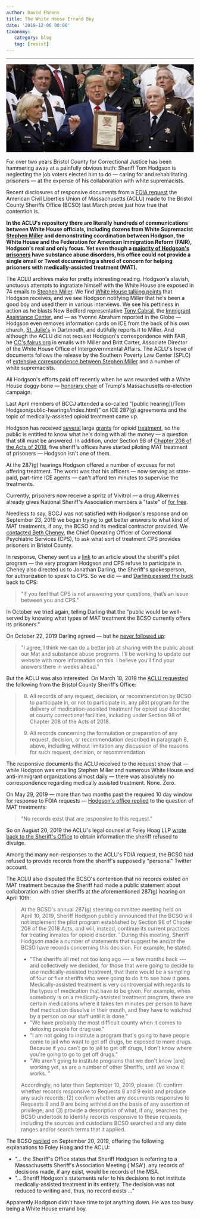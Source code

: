 ```yaml
---
author: David Ehrens
title: The White House Errand Boy
date: '2019-12-06 08:00'
taxonomy:
   category: blog
   tag: [resist]
---
```

---

![](lickspittle.jpg)

For over two years Bristol County for Correctional Justice has been hammering away at a painfully obvious truth: Sheriff Tom Hodgson is neglecting the job voters elected him to do — caring for and rehabilitating prisoners — at the expense of his collaboration with white supremacists.

Recent disclosures of responsive documents from a [FOIA request](https://data.aclum.org/public-records/state-audit-of-bristol-sheriff/) the American Civil Liberties Union of Massachusetts (ACLU) made to the Bristol County Sheriffs Office (BCSO) last March prove just how true that contention is.

**In the ACLU's repository there are literally hundreds of communications between White House officials, including dozens from White Supremacist [Stephen Miller](https://www.bostonglobe.com/metro/2019/12/04/sheriff-mails-show-level-white-house-loyalty/n0cpN80Ro7dIhDxkKdFJVK/story.html) and demonstrating coordination between Hodgson, the White House and the Federation for American Immigration Reform (FAIR), Hodgson's real and only focus. Yet even though a [majority of Hodgson's prisoners](https://www.centeronaddiction.org/newsroom/press-releases/2010-behind-bars-II) have substance abuse disorders, his office could not provide a single email or Tweet documenting a shred of concern for helping prisoners with medically-assisted treatment (MAT).**

The ACLU archives make for pretty interesting reading. Hodgson's slavish, unctuous attempts to ingratiate himself with the White House are exposed in 74 emails to [Stephen Miller](miller.pdf). We find [White House talking points](wh-talking-points.pdf) that Hodgson receives, and we see Hodgson notifying Miller that he's been a good boy and used them in various interviews. We see his pettiness in action as he blasts New Bedford representative [Tony Cabral](cabral.pdf), the [Immigrant Assistance Center](iac.pdf), and — as Yvonne Abraham reported in the Globe — Hodgson even removes information cards on ICE from the back of his own church, [St. Julie's](billiart.pdf) in Dartmouth, and dutifully reports it to Miller. And although the ACLU did not request Hodgson's correspondence with FAIR, he [CC's fairus.org](fairus-cc.pdf) in emails with Miller and Britt Carter, Associate Director of the White House Office of lntergovernmental Affairs. The ACLU's trove of documents follows the release by the Southern Poverty Law Center (SPLC) of [extensive correspondence between Stephen Miller](https://www.splcenter.org/hatewatch/2019/11/12/stephen-millers-affinity-white-nationalism-revealed-leaked-emails) and a number of white supremacists.

All Hodgson's efforts paid off recently when he was rewarded with a White House doggy bone — [honorary chair](https://www.providencejournal.com/news/20191121/trump-campaign-taps-mass-sheriff-tom-hodgson-as-honorary-chair) of Trump's Massachusetts re-election campaign.

Last April members of BCCJ attended a so-called "[public hearing](/Tom Hodgson/public-hearings/index.html)" on ICE 287(g) agreements and the topic of medically-assisted opioid treatment came up.

Hodgson has received [several](https://www.southcoasttoday.com/news/20160711/drug-education-info-to-be-available-in-all-bristol-county-jails) large [grants](https://www.recorder.com/Franklin-and-Hampshire-County-House-of-Corrections-receive-$1-5-million-federal-grant-for-Suboxone-program-20438789) for opioid [treatment](https://drugabuse.com/inmates-receive-federal-funding-to-re-enter-society-sober/), so the public is entitled to know what he's doing with all the money — a question that still must be answered. In addition, under Section 98 of [Chapter 208 of the Acts of 2018](https://malegislature.gov/Laws/SessionLaws/Acts/2018/Chapter208), five sheriff's offices have started piloting MAT treatment of prisoners — Hodgson isn't one of them.

At the 287(g) hearings Hodgson offered a number of excuses for not offering treatment. The worst was that his officers — now serving as state-paid, part-time ICE agents — can't afford ten minutes to supervise the treatments.

Currently, prisoners now receive a spritz of Vivitrol — a drug Alkermes already gives National Sheriff's Association members a "taste" of [for free](https://www.sheriffs.org/Alkermes-Inspiration-Grants).

Needless to say, BCCJ was not satisfied with Hodgson's response and on September 23, 2019 we began trying to get better answers to what kind of MAT treatments, if any, the BCSO and its medical contractor provided. We [contacted Beth Cheney](2019.09.23-bccj.pdf), the Chief Operating Officer of Correctional Psychiatric Services (CPS), to ask what sort of treatment CPS provides prisoners in Bristol County.

In response, Cheney sent us a [link](https://framinghamsource.com/index.php/2019/09/06/massachusetts-sheriffs-launch-landmark-medication-assisted-treatment-pilot-program/) to an article about the sheriff's pilot program — the very program Hodgson and CPS refuse to participate in. Cheney also directed us to Jonathan Darling, the Sheriff's spokesperson, for authorization to speak to CPS.  So we did — and [Darling passed the buck](2019.09.23-bcso.pdf) back to CPS:

> "If you feel that CPS is not answering your questions, that’s an issue between you and CPS."

In October we tried again, telling Darling that the "public would be well-served by knowing what types of MAT treatment the BCSO currently offers its prisoners."

On October 22, 2019 Darling agreed — but he [never followed up](2019.10.22-bcso.pdf):

> "I agree, I think we can do a better job at sharing with the public about our Mat and substance abuse programs. I’ll be working to update our website with more information on this. I believe you’ll find your answers there in weeks ahead."

But the ACLU was also interested. On March 18, 2019 the [ACLU requested](2019.03.18-aclu.pdf) the following from the Bristol County Sheriff's Office:

> 8. All records of any request, decision, or recommendation by BCSO to participate in, or not to participate in, any pilot program for the delivery of medication-assisted treatment for opioid use disorder at county correctional facilities, including under Section 98 of Chapter 208 of the Acts of 2018.
>
> 9. All records concerning the formulation or preparation of any request, decision, or recommendation described in paragraph 8, above, including without limitation any discussion of the reasons for such request, decision, or recommendation

The responsive documents the ACLU received to the request show that — while Hodgson was emailing Stephen Miller and numerous White House and anti-immigrant organizations almost daily — there was absolutely no correspondence regarding medically assisted treatment. None. Zero.

On May 29, 2019 — more than two months past the required 10 day window for response to FOIA requests — [Hodgson's office replied](2019.05.29-bcso.pdf) to the question of MAT treatments:

> "No records exist that are responsive to this request."

So on August 20, 2019 the ACLU's legal counsel at Foley Hoag LLP [wrote back to the Sheriff's Office](2019.08.20-aclu.pdf) to obtain information the sheriff refused to divulge.

Among the many non-responses to the ACLU's FOIA request, the BCSO had refused to provide records from the sheriff's supposedly "personal" Twitter account. 

The ACLU also disputed the BCSO's contention that no records existed on MAT treatment because the Sheriff had made a public statement about collaboration with other sheriffs at the aforementioned 287(g) hearing on April 10th:

> At the BCSO's annual 287(g) steering committee meeting held on April 10, 2019, Sheriff Hodgson publicly announced that the BCSO will not implement the pilot program established by Section 98 of Chapter 208 of the 2018 Acts, and will, instead, continue its current practices for treating inmates for opioid disorder. ' During this meeting, Sheriff Hodgson made a number of statements that suggest he and/or the BCSO have records concerning this decision. For example, he stated:
>
> - "The sheriffs all met not too long ago --- a few months back --- and collectively we decided, for those that were going to decide to use medically-assisted treatment, that there would be a sampling of four or five sheriffs who were going to do it to see how it goes. Medically-assisted treatment is very controversial with regards to the types of medication that have to be given. For example, when somebody is on a medically-assisted treatment program, there are certain medications where it takes ten minutes per person to have that medication dissolve in their mouth, and they have to watched by a person on our staff until it is done."
> - "We have probably the most difficult county when it comes to detoxing people for drug use."
> - "I am not going to institute a program that's going to have people come to jail who want to get off drugs, be exposed to more drugs. Because if you can't go to jail to get off drugs, I don't know where you're going to go to get off drugs."
> - "We aren't going to institute programs that we don't know [are] working yet, as are a number of other Sheriffs, until we know it works. "
>
> Accordingly, no later than September 10, 2019, please: (1) confirm whether records responsive to Requests 8 and 9 exist and produce any such records; (2) confirm whether any documents responsive to Requests 8 and 9 are being withheld on the basis of any assertion of privilege; and (3) provide a description of what, if any, searches the BCSO undertook to identify records responsive to these requests, including the sources and custodians BCSO searched and any date ranges and/or search terms that it applied.

The BCSO [replied](2019.09.20-bcso.pdf) on September 20, 2019, offering the following explanations to Foley Hoag and the ACLU:

- "… the Sheriff's Office states that Sheriff Hodgson is referring to a Massachusetts Sheriff's Association Meeting ('MSA'). any records of decisions made, if any exist, would be records of the MSA.
- "… Sheriff Hodgson's statements refer to his decisions to not institute medically-assisted treatment in its entirety. The decision was not reduced to writing and, thus, no record exists ..."

Apparently Hodgson didn't have time to jot anything down. He was too busy being a White House errand boy.
